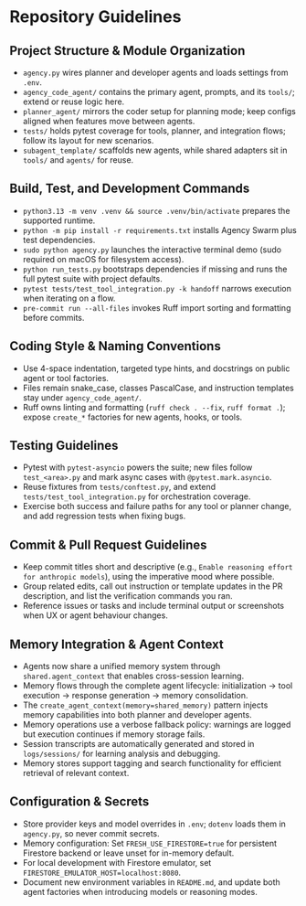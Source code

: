 # Repository Guidelines

## Project Structure & Module Organization
- `agency.py` wires planner and developer agents and loads settings from `.env`.
- `agency_code_agent/` contains the primary agent, prompts, and its `tools/`; extend or reuse logic here.
- `planner_agent/` mirrors the coder setup for planning mode; keep configs aligned when features move between agents.
- `tests/` holds pytest coverage for tools, planner, and integration flows; follow its layout for new scenarios.
- `subagent_template/` scaffolds new agents, while shared adapters sit in `tools/` and `agents/` for reuse.

## Build, Test, and Development Commands
- `python3.13 -m venv .venv && source .venv/bin/activate` prepares the supported runtime.
- `python -m pip install -r requirements.txt` installs Agency Swarm plus test dependencies.
- `sudo python agency.py` launches the interactive terminal demo (sudo required on macOS for filesystem access).
- `python run_tests.py` bootstraps dependencies if missing and runs the full pytest suite with project defaults.
- `pytest tests/test_tool_integration.py -k handoff` narrows execution when iterating on a flow.
- `pre-commit run --all-files` invokes Ruff import sorting and formatting before commits.

## Coding Style & Naming Conventions
- Use 4-space indentation, targeted type hints, and docstrings on public agent or tool factories.
- Files remain snake_case, classes PascalCase, and instruction templates stay under `agency_code_agent/`.
- Ruff owns linting and formatting (`ruff check . --fix`, `ruff format .`); expose `create_*` factories for new agents, hooks, or tools.

## Testing Guidelines
- Pytest with `pytest-asyncio` powers the suite; new files follow `test_<area>.py` and mark async cases with `@pytest.mark.asyncio`.
- Reuse fixtures from `tests/conftest.py`, and extend `tests/test_tool_integration.py` for orchestration coverage.
- Exercise both success and failure paths for any tool or planner change, and add regression tests when fixing bugs.

## Commit & Pull Request Guidelines
- Keep commit titles short and descriptive (e.g., `Enable reasoning effort for anthropic models`), using the imperative mood where possible.
- Group related edits, call out instruction or template updates in the PR description, and list the verification commands you ran.
- Reference issues or tasks and include terminal output or screenshots when UX or agent behaviour changes.

## Memory Integration & Agent Context
- Agents now share a unified memory system through `shared.agent_context` that enables cross-session learning.
- Memory flows through the complete agent lifecycle: initialization → tool execution → response generation → memory consolidation.
- The `create_agent_context(memory=shared_memory)` pattern injects memory capabilities into both planner and developer agents.
- Memory operations use a verbose fallback policy: warnings are logged but execution continues if memory storage fails.
- Session transcripts are automatically generated and stored in `logs/sessions/` for learning analysis and debugging.
- Memory stores support tagging and search functionality for efficient retrieval of relevant context.

## Configuration & Secrets
- Store provider keys and model overrides in `.env`; `dotenv` loads them in `agency.py`, so never commit secrets.
- Memory configuration: Set `FRESH_USE_FIRESTORE=true` for persistent Firestore backend or leave unset for in-memory default.
- For local development with Firestore emulator, set `FIRESTORE_EMULATOR_HOST=localhost:8080`.
- Document new environment variables in `README.md`, and update both agent factories when introducing models or reasoning modes.
